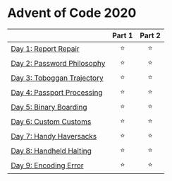 # Advent of Code 2020

|  | Part 1 | Part 2 |
|---|:---:|:---:|
| [Day 1: Report Repair](day%201) | ⭐ | ⭐ |
| [Day 2: Password Philosophy](day%202) | ⭐ | ⭐ |
| [Day 3: Toboggan Trajectory](day%203) | ⭐ | ⭐ |
| [Day 4: Passport Processing](day%204) | ⭐ | ⭐ |
| [Day 5: Binary Boarding](day%205) | ⭐ | ⭐ |
| [Day 6: Custom Customs](day%206) | ⭐ | ⭐ |
| [Day 7: Handy Haversacks](day%207) | ⭐ | ⭐ |
| [Day 8: Handheld Halting](day%208) | ⭐ | ⭐ |
| [Day 9: Encoding Error](day%209) | ⭐ | ⭐ |
